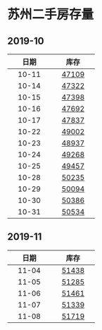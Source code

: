 # 苏州二手房存量   
## 2019-10

| &nbsp;&nbsp;&nbsp;&nbsp;&nbsp;&nbsp;日期&nbsp;&nbsp;&nbsp;&nbsp;&nbsp;&nbsp; | &nbsp;&nbsp;&nbsp;&nbsp;&nbsp;&nbsp;库存&nbsp;&nbsp;&nbsp;&nbsp;&nbsp;&nbsp; |
| :-: | :-: |
| 10-11 | [47109](Suzhou_Stock.md) |
| 10-14 | [47322](Suzhou_Stock.md) |
| 10-15 | [47398](Suzhou_Stock.md) |
| 10-16 | [47692](Suzhou_Stock.md) |
| 10-17 | [47837](Suzhou_Stock.md) |
| 10-22 | [49002](Suzhou_Stock.md) |
| 10-23 | [48937](Suzhou_Stock.md) |
| 10-24 | [49268](Suzhou_Stock.md) |
| 10-25 | [49457](Suzhou_Stock.md) |
| 10-28 | [50235](Suzhou_Stock.md) |
| 10-29 | [50094](Suzhou_Stock.md) |
| 10-30 | [50386](Suzhou_Stock.md) |
| 10-31 | [50534](Suzhou_Stock.md) |

## 2019-11

| &nbsp;&nbsp;&nbsp;&nbsp;&nbsp;&nbsp;日期&nbsp;&nbsp;&nbsp;&nbsp;&nbsp;&nbsp; | &nbsp;&nbsp;&nbsp;&nbsp;&nbsp;&nbsp;库存&nbsp;&nbsp;&nbsp;&nbsp;&nbsp;&nbsp; |
| :-: | :-: |
| 11-04 | [51438](Suzhou_Stock.md) |
| 11-05 | [51285](Suzhou_Stock.md) |
| 11-06 | [51461](Suzhou_Stock.md) |
| 11-07 | [51339](Suzhou_Stock.md) |
| 11-08 | [51719](Suzhou_Stock.md) |
